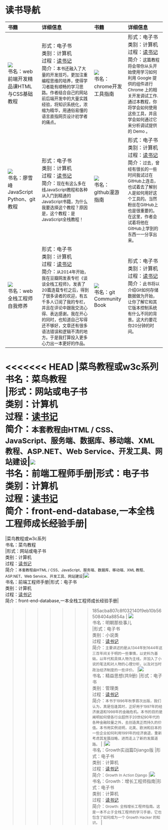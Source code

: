 # 读书导航
| 书籍|详细信息|书籍|详细信息|
| :--- | :--- | :--- | :--- |
| ![](http://i.imgur.com/nrD98pW.png) <br>书名：web前端开发精品课HTML与CSS基础教程|形式：电子书<br>类别：计算机<br>过程：[读书记]()<br>简介：<small>本书还融入了大量的开发技巧，更加注重编程思维的培养，使得学习者能有顺畅的学习思路。作者结合自己的网站前后端开发中的大量实践经验，将知识系统化，浓缩为精华，用通俗易懂的语言直指网页设计初学者的痛点。</small>|![](http://i.imgur.com/q6G2fWw.png)<br>书名：chrome开发工具指南<br>| 形式：电子书<br>类别：计算机<br>过程：[读书记]()<br>简介：<small>这篇教程将会带你从头开始使用学习如何利用 Google 提供的组件进行 Chrome 上的相关开发调试工作. 通过本教程，你将学会如何使用这些工具，并且学会如何通过它来分析调试提供的 Demo 。</small> |
| ![](http://i.imgur.com/iKMXvjr.png)<br>书名：廖雪峰JavaScript Python、git教程    | 形式：电子书<br>类别：计算机<br>过程：[读书记](JavaScript笔记.md)<br>简介：<small>现在有这么多在线JavaScript教程和各种从入门到精通的JavaScript书籍，为什么我要选择这个教程？原因是，这个教程：是JavaScript全栈教程！</small>|![](http://i.imgur.com/mOUMfgp.png)<br>书名：gIthub漫游指南  | 形式：电子书<br>类别：计算机<br>过程：[读书记]()<br>简介：<small>过去，曾经有很长的一些时间我试过在GitHub上连击，也试着去了解别人是如何用好这个工具的。当然粉丝在GitHub上也是很重要的。在这里，作者会试着将他在GitHub上学到的东西一一分享出来。</small>  |
| ![](http://i.imgur.com/5PVlZjE.png)<br>书名：web全栈工程师自我修养|形式：电子书<br>类别：计算机<br>过程：[读书记](Web全栈工程师的自我修养.md)<br>简介：<small>从2014年开始，我在豆瓣网发表专栏《谈谈全栈工程师》，发表了20篇连载专栏之后，得到了很多读者的欢迎，有五千多人订阅了我的专栏，并且在评论中跟我交流心得、表达感谢。我在开心的同时，也知道自己写得还不够好，文章还有很多语法错误和逻辑不清的地方。于是我打算投入更多心力出一本更好的作品。</small>    |![](http://i.imgur.com/ZE5KAb6.png)<br>书名：git Community Book|形式：电子书<br>类别：计算机<br>过程：[读书记]()<br>简介：<small>此书将以介绍Git如何存储数据做为开始，让你了解它和其它版本控制系统有什么不同的背景。这大约要花你20分钟的时间。</small> |
<<<<<<< HEAD
|菜鸟教程或w3c系列<br>书名：菜鸟教程<br>|形式：网站或电子书<br>类别：计算机<br>过程：[读书记](https://github.com/Jomsou/Note-of-Reading/blob/master/%E8%8F%9C%E9%B8%9F%E6%95%99%E7%A8%8B%E4%B9%8B%E8%AF%BB%E4%B9%A6%E8%AE%B0/%E8%8F%9C%E9%B8%9F%E6%95%99%E7%A8%8B%E4%B9%8B%E8%AF%BB%E4%B9%A6%E8%AE%B0.md)<br>简介：<small>本套教程由HTML / CSS、JavaScript、服务端、数据库、移动端、XML 教程、ASP.NET、Web Service、开发工具、网站建设</small>|![](http://i.imgur.com/NsjE0tr.png)<br>书名：前端工程师手册|形式：电子书<br>类别：计算机<br>过程：[读书记]()<br>简介：front-end-database,一本全栈工程师成长经验手册|
=======
|菜鸟教程或w3c系列<br>书名：菜鸟教程<br>|形式：网站或电子书<br>类别：计算机<br>过程：[读书记](...\菜鸟教程之读书记\菜鸟教程之读书记.md)<br>简介：<small>本套教程由HTML / CSS、JavaScript、服务端、数据库、移动端、XML 教程、ASP.NET、Web Service、开发工具、网站建设</small>|![](http://i.imgur.com/NsjE0tr.png)<br>书名：前端工程师手册|形式：电子书<br>类别：计算机<br>过程：[读书记]()<br>简介：front-end-database,一本全栈工程师成长经验手册|
>>>>>>> 185acba807c8f032140f9eb10b56508404a8854a
|  ![](http://i.imgur.com/vAzVy5N.png)<br>书名：明朝那些事儿<br> |形式：电子书<br>类别：小说类<br>过程：[读书记]()<br>简介：<small>主要讲述的是从1344年到1644年这三百年间关于明的一些事情，以史料为基础，以年代和具体人物为主线，并加入了小说的笔法和对人物的心理分析，以及对当时政治经济制度的一些评价。</small> |![](http://i.imgur.com/E5eWEry.png)<br>书名：精益思想(共9册) |形式：电子书<br>类别：管理类<br>过程：[读书记]()<br>简介：<small>本书于1996年秋季首次出版，我们认为，真是恰逢其时，正好用于1997年的经济衰退和1998年的金融危机。本书的目的是阐明如何使各行业超然于20世纪90年代的各种金融较量之外，去创造真正而持久的价值。本书用实例说明，北美、欧洲和日本的一些企业如何利用1991年的经济衰退，重新考虑其发展战略，进而走上了新的发展道路。</small> |
|![](http://i.imgur.com/M5fsDsy.png)<br>书名：Growth实战篇Djiango版 |形式：电子书<br>类别：计算机<br>过程：[读书记]()<br>简介：<small>Growth In Action Django</small> |![](http://i.imgur.com/1xqX22A.png)<br>书名：Growth：增长工程师指南|形式：电子书<br>类别：计算机<br>过程：[读书记]()<br>简介：<small>Growth: 全栈增长工程师指南。这是一本不止于全栈工程师的学习手册，它也包含了如何成为一个 Growth Hacker 的知识。</small> |
